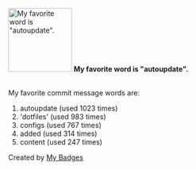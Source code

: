 <img src="https://my-badges.github.io/my-badges/favorite-word.png" alt="My favorite word is &quot;autoupdate&quot;." title="My favorite word is &quot;autoupdate&quot;." width="128">
<strong>My favorite word is &quot;autoupdate&quot;.</strong>
<br><br>

My favorite commit message words are:

1. autoupdate (used 1023 times)
2. 'dotfiles' (used 983 times)
3. configs (used 767 times)
4. added (used 314 times)
5. content (used 247 times)


Created by <a href="https://github.com/my-badges/my-badges">My Badges</a>